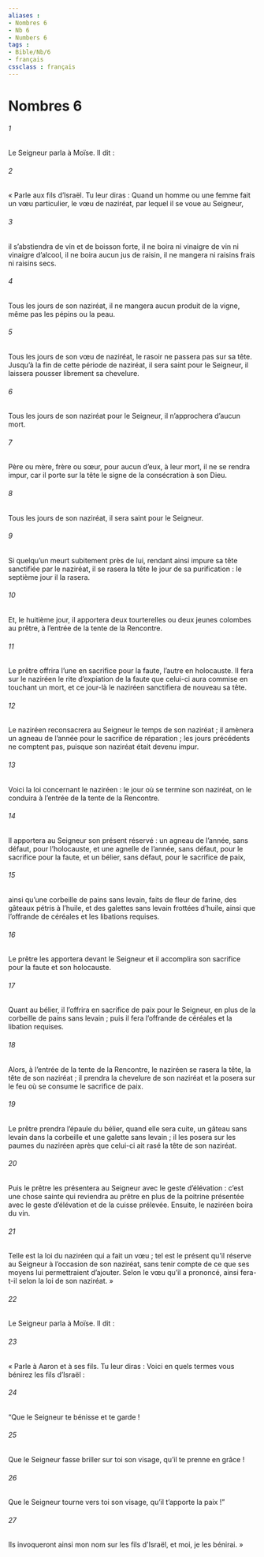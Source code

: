 ```yaml
---
aliases : 
- Nombres 6
- Nb 6
- Numbers 6
tags : 
- Bible/Nb/6
- français
cssclass : français
---
```


# Nombres 6

###### 1
Le Seigneur parla à Moïse. Il dit :
###### 2
« Parle aux fils d’Israël. Tu leur diras : Quand un homme ou une femme fait un vœu particulier, le vœu de naziréat, par lequel il se voue au Seigneur,
###### 3
il s’abstiendra de vin et de boisson forte, il ne boira ni vinaigre de vin ni vinaigre d’alcool, il ne boira aucun jus de raisin, il ne mangera ni raisins frais ni raisins secs.
###### 4
Tous les jours de son naziréat, il ne mangera aucun produit de la vigne, même pas les pépins ou la peau.
###### 5
Tous les jours de son vœu de naziréat, le rasoir ne passera pas sur sa tête. Jusqu’à la fin de cette période de naziréat, il sera saint pour le Seigneur, il laissera pousser librement sa chevelure.
###### 6
Tous les jours de son naziréat pour le Seigneur, il n’approchera d’aucun mort.
###### 7
Père ou mère, frère ou sœur, pour aucun d’eux, à leur mort, il ne se rendra impur, car il porte sur la tête le signe de la consécration à son Dieu.
###### 8
Tous les jours de son naziréat, il sera saint pour le Seigneur.
###### 9
Si quelqu’un meurt subitement près de lui, rendant ainsi impure sa tête sanctifiée par le naziréat, il se rasera la tête le jour de sa purification : le septième jour il la rasera.
###### 10
Et, le huitième jour, il apportera deux tourterelles ou deux jeunes colombes au prêtre, à l’entrée de la tente de la Rencontre.
###### 11
Le prêtre offrira l’une en sacrifice pour la faute, l’autre en holocauste. Il fera sur le naziréen le rite d’expiation de la faute que celui-ci aura commise en touchant un mort, et ce jour-là le naziréen sanctifiera de nouveau sa tête.
###### 12
Le naziréen reconsacrera au Seigneur le temps de son naziréat ; il amènera un agneau de l’année pour le sacrifice de réparation ; les jours précédents ne comptent pas, puisque son naziréat était devenu impur.
###### 13
Voici la loi concernant le naziréen : le jour où se termine son naziréat, on le conduira à l’entrée de la tente de la Rencontre.
###### 14
Il apportera au Seigneur son présent réservé : un agneau de l’année, sans défaut, pour l’holocauste, et une agnelle de l’année, sans défaut, pour le sacrifice pour la faute, et un bélier, sans défaut, pour le sacrifice de paix,
###### 15
ainsi qu’une corbeille de pains sans levain, faits de fleur de farine, des gâteaux pétris à l’huile, et des galettes sans levain frottées d’huile, ainsi que l’offrande de céréales et les libations requises.
###### 16
Le prêtre les apportera devant le Seigneur et il accomplira son sacrifice pour la faute et son holocauste.
###### 17
Quant au bélier, il l’offrira en sacrifice de paix pour le Seigneur, en plus de la corbeille de pains sans levain ; puis il fera l’offrande de céréales et la libation requises.
###### 18
Alors, à l’entrée de la tente de la Rencontre, le naziréen se rasera la tête, la tête de son naziréat ; il prendra la chevelure de son naziréat et la posera sur le feu où se consume le sacrifice de paix.
###### 19
Le prêtre prendra l’épaule du bélier, quand elle sera cuite, un gâteau sans levain dans la corbeille et une galette sans levain ; il les posera sur les paumes du naziréen après que celui-ci ait rasé la tête de son naziréat.
###### 20
Puis le prêtre les présentera au Seigneur avec le geste d’élévation : c’est une chose sainte qui reviendra au prêtre en plus de la poitrine présentée avec le geste d’élévation et de la cuisse prélevée. Ensuite, le naziréen boira du vin.
###### 21
Telle est la loi du naziréen qui a fait un vœu ; tel est le présent qu’il réserve au Seigneur à l’occasion de son naziréat, sans tenir compte de ce que ses moyens lui permettraient d’ajouter. Selon le vœu qu’il a prononcé, ainsi fera-t-il selon la loi de son naziréat. »
###### 22
Le Seigneur parla à Moïse. Il dit :
###### 23
« Parle à Aaron et à ses fils. Tu leur diras : Voici en quels termes vous bénirez les fils d’Israël :
###### 24
“Que le Seigneur te bénisse et te garde !
###### 25
Que le Seigneur fasse briller sur toi son visage,
qu’il te prenne en grâce !
###### 26
Que le Seigneur tourne vers toi son visage,
qu’il t’apporte la paix !”
###### 27
Ils invoqueront ainsi mon nom sur les fils d'Israël, et moi, je les bénirai. »
